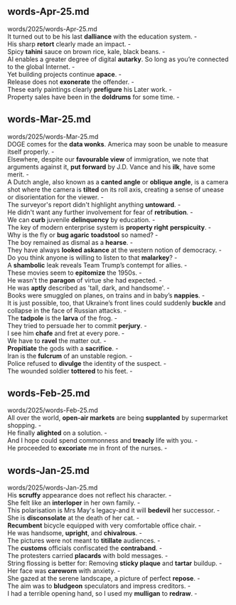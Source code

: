## words-Apr-25.md ##  
words/2025/words-Apr-25.md  
It turned out to be his last **dalliance** with the education system. -  
His sharp **retort** clearly made an impact. -  
Spicy **tahini** sauce on brown rice, kale, black beans. -  
AI enables a greater degree of digital **autarky**. So long as you’re connected to the global Internet. -  
Yet building projects continue **apace**. -  
Release does not **exonerate** the offender. -  
These early paintings clearly **prefigure** his Later work. -  
Property sales have been in the **doldrums** for some time. -  

## words-Mar-25.md ##  
words/2025/words-Mar-25.md  
DOGE comes for the **data wonks**. America may soon be unable to measure itself properly. -  
Elsewhere, despite our **favourable view** of immigration, we note that arguments against it, **put forward** by J.D. Vance and his **ilk**, have some merit. -  
A Dutch angle, also known as a **canted angle** or **oblique angle**, is a camera shot where the camera is **tilted** on its roll axis, creating a sense of unease or disorientation for the viewer. -  
The surveyor's report didn't highlight anything **untoward**. -  
He didn't want any further involvement for fear of **retribution**. -  
We can **curb** juvenile **delinquency** by education. -  
The key of modern enterprise system is **property right** **perspicuity**. -  
Why is the fly or **bug agaric** **toadstool** so named? -  
The boy remained as dismal as a **hearse**. -  
They have always **looked askance** at the western notion of democracy. -  
Do you think anyone is willing to listen to that **malarkey**? -  
A **shambolic** leak reveals Team Trump’s contempt for allies. -  
These movies seem to **epitomize** the 1950s. -  
He wasn't the **paragon** of virtue she had expected. -  
He was **aptly** described as 'tall, dark, and handsome'. -  
Books were smuggled on planes, on trains and in baby’s **nappies**. -  
It is just possible, too, that Ukraine’s front lines could suddenly **buckle** and collapse in the face of Russian attacks. -  
The **tadpole** is the **larva** of the frog. -  
They tried to persuade her to commit **perjury**. -  
I see him **chafe** and fret at every pore. -  
We have to **ravel** the matter out. -  
**Propitiate** the gods with a **sacrifice**. -  
Iran is the **fulcrum** of an unstable region. -  
Police refused to **divulge** the identity of the suspect. -  
The wounded soldier **tottered** to his feet. -  

## words-Feb-25.md ##  
words/2025/words-Feb-25.md  
All over the world, **open-air markets** are being **supplanted** by supermarket shopping. -  
He finally **alighted** on a solution. -  
And I hope could spend commonness and **treacly** life with you. -  
He proceeded to **excoriate** me in front of the nurses. -  

## words-Jan-25.md ##  
words/2025/words-Jan-25.md  
His **scruffy** appearance does not reflect his character. -  
She felt like an **interloper** in her own family. -  
This polarisation is Mrs May's legacy-and it will **bedevil** her successor. -  
She is **disconsolate** at the death of her cat. -  
**Recumbent** bicycle equipped with very comfortable office chair. -  
He was handsome, **upright**, and **chivalrous**. -  
The pictures were not meant to **titillate** audiences. -  
The **customs** officials confiscated the **contraband**. -  
The protesters carried **placards** with bold messages. -  
String flossing is better for: Removing **sticky plaque** and **tartar** buildup. -  
Her face was **careworn** with anxiety. -  
She gazed at the serene landscape, a picture of perfect **repose**. -  
The aim was to **bludgeon** speculators and impress creditors. -  
I had a terrible opening hand, so I used my **mulligan** to **redraw**. -  
